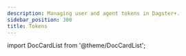 ```yaml
---
description: Managing user and agent tokens in Dagster+.
sidebar_position: 300
title: Tokens
---
```


import DocCardList from '@theme/DocCardList';

<DocCardList />
